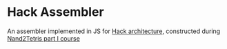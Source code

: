 # Hack Assembler
An assembler implemented in JS for [Hack architecture](https://en.wikipedia.org/wiki/Hack_computer), constructed during [Nand2Tetris part I course](https://www.coursera.org/learn/build-a-computer)


